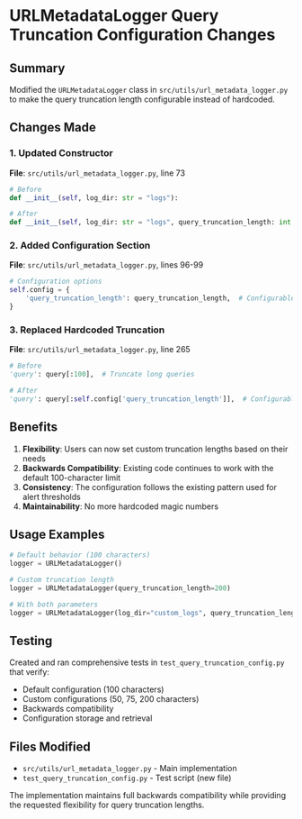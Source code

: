 # URLMetadataLogger Query Truncation Configuration Changes

## Summary
Modified the `URLMetadataLogger` class in `src/utils/url_metadata_logger.py` to make the query truncation length configurable instead of hardcoded.

## Changes Made

### 1. Updated Constructor
**File**: `src/utils/url_metadata_logger.py`, line 73
```python
# Before
def __init__(self, log_dir: str = "logs"):

# After  
def __init__(self, log_dir: str = "logs", query_truncation_length: int = 100):
```

### 2. Added Configuration Section
**File**: `src/utils/url_metadata_logger.py`, lines 96-99
```python
# Configuration options
self.config = {
    'query_truncation_length': query_truncation_length,  # Configurable truncation length for query logging
}
```

### 3. Replaced Hardcoded Truncation
**File**: `src/utils/url_metadata_logger.py`, line 265
```python
# Before
'query': query[:100],  # Truncate long queries

# After
'query': query[:self.config['query_truncation_length']],  # Configurable query truncation
```

## Benefits

1. **Flexibility**: Users can now set custom truncation lengths based on their needs
2. **Backwards Compatibility**: Existing code continues to work with the default 100-character limit
3. **Consistency**: The configuration follows the existing pattern used for alert thresholds
4. **Maintainability**: No more hardcoded magic numbers

## Usage Examples

```python
# Default behavior (100 characters)
logger = URLMetadataLogger()

# Custom truncation length
logger = URLMetadataLogger(query_truncation_length=200)

# With both parameters
logger = URLMetadataLogger(log_dir="custom_logs", query_truncation_length=150)
```

## Testing
Created and ran comprehensive tests in `test_query_truncation_config.py` that verify:
- Default configuration (100 characters)
- Custom configurations (50, 75, 200 characters)
- Backwards compatibility
- Configuration storage and retrieval

## Files Modified
- `src/utils/url_metadata_logger.py` - Main implementation
- `test_query_truncation_config.py` - Test script (new file)

The implementation maintains full backwards compatibility while providing the requested flexibility for query truncation lengths.
